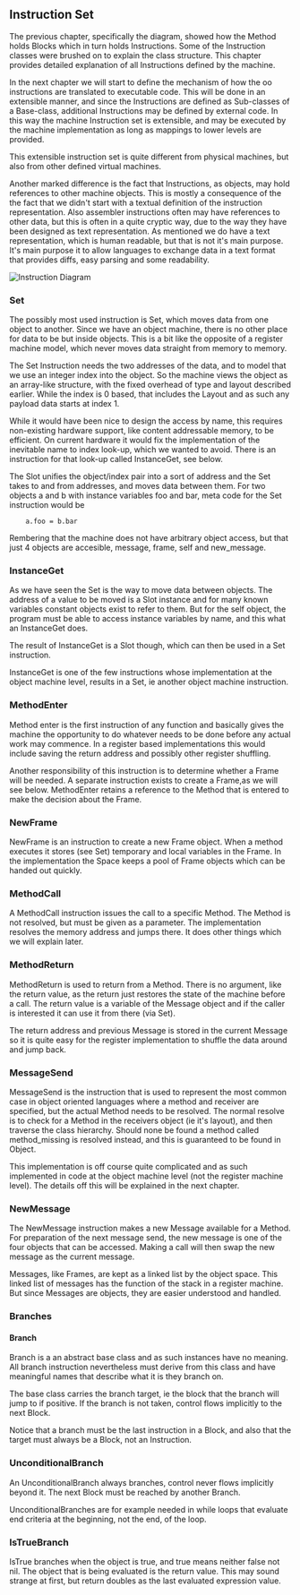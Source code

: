 ## Instruction Set

The previous chapter, specifically the diagram, showed how the Method holds Blocks which in turn
holds Instructions. Some of the Instruction classes were brushed on to explain the class structure.
This chapter provides detailed explanation of all Instructions defined by the machine.

In the next chapter we will start to define the mechanism of how the oo instructions are translated
to executable code. This will be done in an extensible manner, and since the Instructions are
defined as Sub-classes of a Base-class, additional Instructions may be defined by external code.
In this way the machine Instruction set is extensible, and may be executed by the machine
implementation as long as mappings to lower levels are provided.

This extensible instruction set is quite different from physical machines,
but also from other defined virtual machines.

Another marked difference is the fact that Instructions, as objects, may hold references to
other machine objects. This is mostly a consequence of the the fact that we didn't start with
a textual definition of the instruction representation. Also assembler instructions often may
have references to other data, but this is often in a quite cryptic way, due to the way they
have been designed as text representation. As mentioned we do have a text representation,
which is human readable, but that is not it's main purpose. It's main purpose it to allow
languages to exchange data in a text format that provides diffs, easy parsing and some readability.

![Instruction Diagram](http://yuml.me/fc82f1db)


### Set

The possibly most used instruction is Set, which moves data from one object to another.
Since we have an object machine, there is no other place for data to be but inside objects.
This is a bit like the opposite of a register machine model, which never moves data straight
from memory to memory.

The Set Instruction needs the two addresses of the data, and to model that we use an integer
index into the object. So the machine views the object as an array-like structure, with the
fixed overhead of type and layout described earlier. While the index is 0 based, that includes
the Layout and as such any payload data starts at index 1.

While it would have been nice to design the access by name, this requires non-existing hardware
support, like content addressable memory, to be efficient. On current hardware it would fix
the implementation of the inevitable name to index look-up, which we wanted to avoid.
There is an instruction for that look-up called InstanceGet, see below.

The Slot unifies the object/index pair into a sort of address and the Set takes to and
from addresses, and moves data between them. For two objects a and b with instance variables
foo and bar, meta code for the Set instruction would be

```
    a.foo = b.bar
```

Rembering that the machine does not have arbitrary object access, but that just 4 objects
are accesible, message, frame, self and new_message.

### InstanceGet

As we have seen the Set is the way to move data between objects. The address of a value to be
moved is a Slot instance and for many known variables constant objects exist to refer to them.
But for the self object, the program must be able to access instance variables by name, and this
what an InstanceGet does.

The result of InstanceGet is a Slot though, which can then be used in a Set instruction.

InstanceGet is one of the few instructions whose implementation at the object machine level,
results in a Set, ie another object machine instruction.

### MethodEnter

Method enter is the first instruction of any function and basically gives the machine the
opportunity to do whatever needs to be done before any actual work may commence. In a register
based implementations this would include saving the return address and possibly other
register shuffling.

Another responsibility of this instruction is to determine whether a Frame will be needed.
A separate instruction exists to create a Frame,as we will see below. 
MethodEnter retains a reference to the Method that is entered to make the decision about the Frame.

### NewFrame

NewFrame is an instruction to create a new Frame object. When a method executes it 
stores (see Set) temporary and local variables in the Frame. 
In the implementation the Space keeps a pool of Frame objects which can be handed out quickly.

### MethodCall

A MethodCall instruction issues the call to a specific Method. The Method is not resolved,
but must be given as a parameter. The implementation resolves the memory address and jumps there. 
It does other things which we will explain later.

### MethodReturn

MethodReturn is used to return from a Method. There is no argument, like the return value,
as the return just restores the state of the machine before a call. The return value is a
variable of the Message object and if the caller is interested it can use it from there (via Set).

The return address and previous Message is stored in the current Message so it is quite
easy for the register implementation to shuffle the data around and jump back.

### MessageSend

MessageSend is the instruction that is used to represent the most common case in
object oriented languages where a method and receiver are specified, but the actual
Method needs to be resolved. The normal resolve is to check for a Method in the
receivers object (ie it's layout), and then traverse the class hierarchy. 
Should none be found a method called method_missing is resolved instead, 
and this is guaranteed to be found in Object.

This implementation is off course quite complicated and as such implemented in code at
the object machine level (not the register machine level). The details off this will
be explained in the next chapter.

### NewMessage

The NewMessage instruction makes a new Message available for a Method. For preparation of the
next message send, the new message is one of the four objects that can be accessed.
Making a call will then swap the new message as the current message.

Messages, like Frames, are kept as a linked list by the object space. This linked list of
messages has the function of the stack in a register machine. But since Messages are objects,
they are easier understood and handled.

### Branches

#### Branch

Branch is a an abstract base class and as such instances have no meaning. All branch instruction
nevertheless must derive from this class and have meaningful names that 
describe what it is they branch on.

The base class carries the branch target, ie the block that the branch will jump to if positive.
If the branch is not taken, control flows implicitly to the next Block. 

Notice that a branch must be the last instruction in a Block, and also that the target
must always be a Block, not an Instruction.

### UnconditionalBranch

An UnconditionalBranch always branches, control never flows implicitly beyond it.
The next Block must be reached by another Branch.

UnconditionalBranches are for example needed in while loops that evaluate end criteria
at the beginning, not the end, of the loop.

### IsTrueBranch

IsTrue branches when the object is true, and true means neither false not nil.
The object that is being evaluated is the return value. This may sound strange at first,
but return doubles as the last evaluated expression value.


